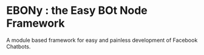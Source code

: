 # EBONy : the Easy BOt Node Framework 
A module based framework for easy and painless development of Facebook Chatbots.
